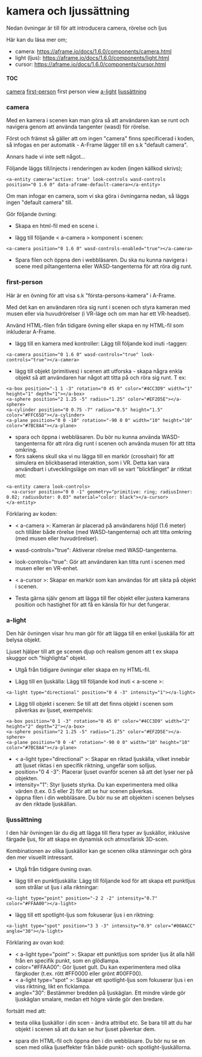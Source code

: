 # kamera och ljussättning
 


Nedan övningar är till för att introducera camera, rörelse och ljus 

Här kan du läsa mer om;

- camera: https://aframe.io/docs/1.6.0/components/camera.html
- light (ljus): https://aframe.io/docs/1.6.0/components/light.html
- cursor: https://aframe.io/docs/1.6.0/components/cursor.html



#### TOC
[camera](#camera)
[first-person](#firstperson) first person view
[a-light](#a-light)
[ljussättning](#ljussättning)




### camera

Med en kamera i scenen kan man göra så att användaren kan se runt och navigera genom att använda tangenter (wasd) för rörelse.

Först och främst så gäller att om ingen "camera" finns specificerad i koden, så infogas en per automatik - A-Frame lägger till en s.k "default camera".

Annars hade vi inte sett något...

Följande läggs till/injects i renderingen av koden (ingen källkod skrivs);

```
<a-entity camera="active: true" look-controls wasd-controls position="0 1.6 0" data-aframe-default-camera></a-entity>
```

Om man infogar en camera, som vi ska göra i övningarna nedan, så läggs ingen "default camera" till.



Gör följande övning:

- Skapa en html-fil med en scene i.

- lägg till följande < a-camera > komponent i scenen:
```
<a-camera position="0 1.6 0" wasd-controls-enabled="true"></a-camera>
```


- Spara filen och öppna den i webbläsaren.
Du ska nu kunna navigera i scene med piltangenterna eller WASD-tangenterna för att röra dig runt.

 

### first-person
Här är en övning för att visa s.k "första-persons-kamera" i A-Frame.

Med det kan en användaren röra sig runt i scenen och styra kameran med musen eller via huvudrörelser (i VR-läge och om man har ett VR-headset).

Använd HTML-filen från tidigare övning eller skapa en ny HTML-fil som inkluderar A-Frame.

- lägg till en kamera med kontroller: Lägg till följande kod inuti <a-scene>-taggen:

```
<a-camera position="0 1.6 0" wasd-controls="true" look-controls="true"></a-camera>
```

- lägg till objekt (primitives) i scenen att utforska - skapa några enkla objekt så att användaren har något att titta på och röra sig runt. T ex:

```
<a-box position="-1 1 -3" rotation="0 45 0" color="#4CC3D9" width="1" height="1" depth="1"></a-box>
<a-sphere position="2 1.25 -5" radius="1.25" color="#EF2D5E"></a-sphere>
<a-cylinder position="0 0.75 -7" radius="0.5" height="1.5" color="#FFC65D"></a-cylinder>
<a-plane position="0 0 -10" rotation="-90 0 0" width="10" height="10" color="#7BC8A4"></a-plane>
```

- spara och öppna i webbläsaren. Du bör nu kunna använda WASD-tangenterna för att röra dig runt i scenen och använda musen för att titta omkring.
- förs sakens skull ska vi nu lägga till en markör (crosshair) för att simulera en blickbaserad interaktion, som i VR. Detta kan vara användbart i utvecklingsläge om man vill se vart "blickfånget" är ritktat mot:

```
<a-entity camera look-controls>
  <a-cursor position="0 0 -1" geometry="primitive: ring; radiusInner: 0.02; radiusOuter: 0.03" material="color: black"></a-cursor>
</a-entity>
```


Förklaring av koden:

- < a-camera >: Kameran är placerad på användarens höjd (1.6 meter) och tillåter både rörelse (med WASD-tangenterna) och att titta omkring (med musen eller huvudrörelser).
- wasd-controls="true": Aktiverar rörelse med WASD-tangenterna.
- look-controls="true": Gör att användaren kan titta runt i scenen med musen eller en VR-enhet.
- < a-cursor >: Skapar en markör som kan användas för att sikta på objekt i scenen.

- Testa gärna själv genom att lägga till fler objekt eller justera kamerans position och hastighet för att få en känsla för hur det fungerar.



### a-light

Den här övningen visar hru man gör för att lägga till en enkel ljuskälla för att belysa objekt.

Ljuset hjälper till att ge scenen djup och realism genom att t ex skapa skuggor och "highlighta" objekt.


- Utgå från tidigare övningar eller skapa en ny HTML-fil.

- Lägg till en ljuskälla: Lägg till följande kod inuti < a-scene >:

```
<a-light type="directional" position="0 4 -3" intensity="1"></a-light>
```

- Lägg till objekt i scenen: Se till att det finns objekt i scenen som påverkas av ljuset, exempelvis:
```
<a-box position="0 1 -3" rotation="0 45 0" color="#4CC3D9" width="2" height="2" depth="2"></a-box>
<a-sphere position="2 1.25 -5" radius="1.25" color="#EF2D5E"></a-sphere>
<a-plane position="0 0 -4" rotation="-90 0 0" width="10" height="10" color="#7BC8A4"></a-plane>
```


- < a-light type="directional" >: Skapar en riktad ljuskälla, vilket innebär att ljuset riktas i en specifik riktning, ungefär som solljus.
- position="0 4 -3": Placerar ljuset ovanför scenen så att det lyser ner på objekten.
- intensity="1": Styr ljusets styrka. Du kan experimentera med olika värden (t.ex. 0.5 eller 2) för att se hur scenen påverkas.
- öppna filen i din webbläsare. Du bör nu se att objekten i scenen belyses av den riktade ljuskällan.


### ljussättning

I den här övningen lär du dig att lägga till flera typer av ljuskällor, inklusive färgade ljus, för att skapa en dynamisk och atmosfärisk 3D-scen. 
 
Kombinationen av olika ljuskällor kan ge scenen olika stämningar och göra den mer visuellt intressant.

- Utgå från tidigare övning ovan.

- lägg till en punktljuskälla: Lägg till följande kod för att skapa ett punktljus som strålar ut ljus i alla riktningar:

```
<a-light type="point" position="-2 2 -2" intensity="0.7" color="#FFAA00"></a-light>
```

- lägg till ett spotlight-ljus som fokuserar ljus i en riktning:
```
<a-light type="spot" position="3 3 -3" intensity="0.9" color="#00AACC" angle="30"></a-light>
```

Förklaring av ovan kod:

- < a-light type="point" >: Skapar ett punktljus som sprider ljus åt alla håll från en specifik punkt, som en glödlampa.
- color="#FFAA00": Gör ljuset gult. Du kan experimentera med olika färgkoder (t.ex. rött #FF0000 eller grönt #00FF00).
- < a-light type="spot" >: Skapar ett spotlight-ljus som fokuserar ljus i en viss riktning, likt en ficklampa.
- angle="30": Bestämmer bredden på ljuskäglan. Ett mindre värde gör ljuskäglan smalare, medan ett högre värde gör den bredare.


fortsätt med att:

- testa olika ljuskällor i din scen - ändra attribut etc. Se bara till att du har objekt i scenen så att du kan se hur ljuset påverkar dem. 


- spara din HTML-fil och öppna den i din webbläsare. Du bör nu se en scen med olika ljuseffekter från både punkt- och spotlight-ljuskällorna.






